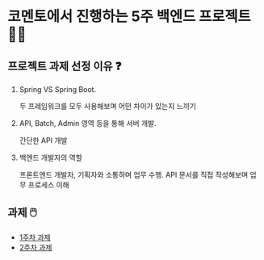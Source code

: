 # 코멘토에서 진행하는 5주 백엔드 프로젝트 👨‍🎓
## 프로젝트 과제 선정 이유 ❓
1. Spring VS Spring Boot.
   
    두 프레임워크를 모두 사용해보며 어떤 차이가 있는지 느끼기
2. API, Batch, Admin 영역 등을 통해 서버 개발.
   
    간단한 API 개발
3. 백엔드 개발자의 역할

   프론트엔드 개발자, 기획자와 소통하며 업무 수행. API 문서를 직접 작성해보며 업무 프로세스 이해

## 과제 🖱️
- [1주차 과제](Spring-legacy/documents/1주차_README.md)
- [2주차 과제](Spring-legacy/documents/2주차_README.md)

